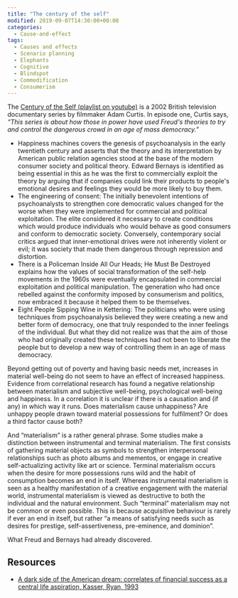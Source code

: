 ```yaml
---
title: "The century of the self"
modified: 2019-09-07T14:30:00+00:00
categories:
  - Cause-and-effect
tags:
  - Causes and effects
  - Scenario planning
  - Elephants
  - Cognitive
  - Blindspot
  - Commodification
  - Consumerism
---
```

The [Century of the Self (playlist on youtube)](https://www.youtube.com/playlist?list=PLktPdpPFKHfoXRfTPOwyR8SG8EHLWOSj6) is a 2002 British television documentary series by filmmaker Adam Curtis. In episode one, Curtis says, _“This series is about how those in power have used Freud's theories to try and control the dangerous crowd in an age of mass democracy.”_
 
* Happiness machines covers the genesis of psychoanalysis in the early twentieth century and asserts that the theory and its interpretation by American public relation agencies stood at the base of the modern consumer society and political theory. Edward Bernays is identified as being essential in this as he was the first to commercially exploit the theory by arguing that if companies could link their products to people's emotional desires and feelings they would be more likely to buy them.
* The engineering of consent: The initially benevolent intentions of psychoanalysts to strengthen core democratic values changed for the worse when they were implemented for commercial and political exploitation. The elite considered it necessary to create conditions which would produce individuals who would behave as good consumers and conform to democratic society. Conversely, contemporary social critics argued that inner-emotional drives were not inherently violent or evil; it was society that made them dangerous through repression and distortion.
* There is a Policeman Inside All Our Heads; He Must Be Destroyed explains how the values of social transformation of the self-help movements in the 1960s were eventually encapsulated in commercial exploitation and political manipulation. The generation who had once rebelled against the conformity imposed by consumerism and politics, now embraced it because it helped them to be themselves.
* Eight People Sipping Wine in Kettering: The politicians who were using techniques from psychoanalysis believed they were creating a new and better form of democracy, one that truly responded to the inner feelings of the individual. But what they did not realize was that the aim of those who had originally created these techniques had not been to liberate the people but to develop a new way of controlling them in an age of mass democracy.

Beyond getting out of poverty and having basic needs met, increases in material well-being do not seem to have an effect of increased happiness. Evidence from correlational research has found a negative relationship between materialism and subjective well-being, psychological well-being and happiness. In a correlation it is unclear if there is a causation and (if any) in which way it runs. Does materialism cause unhappiness? Are unhappy people drawn toward material possessions for fulfilment? Or does a third factor cause both? 

And “materialism” is a rather general phrase. Some studies make a distinction between instrumental and terminal materialism. The first consists of gathering material objects as symbols to strengthen interpersonal relationships such as photo albums and mementos, or engage in creative self-actualizing activity like art or science. Terminal materialism occurs when the desire for more possessions runs wild and the habit of consumption becomes an end in itself. Whereas instrumental materialism is seen as a healthy manifestation of a creative engagement with the material world, instrumental materialism is viewed as destructive to both the individual and the natural environment. Such “terminal” materialism may not be common or even possible. This is because acquisitive behaviour is rarely if ever an end in itself, but rather “a means of satisfying needs such as desires for prestige, self-assertiveness, pre-eminence, and dominion”.

What Freud and Bernays had already discovered. 

## Resources

* [A dark side of the American dream: correlates of financial success as a central life aspiration, Kasser, Ryan, 1993](https://selfdeterminationtheory.org/SDT/documents/1993_KasserRyan_DarkSide.pdf)
